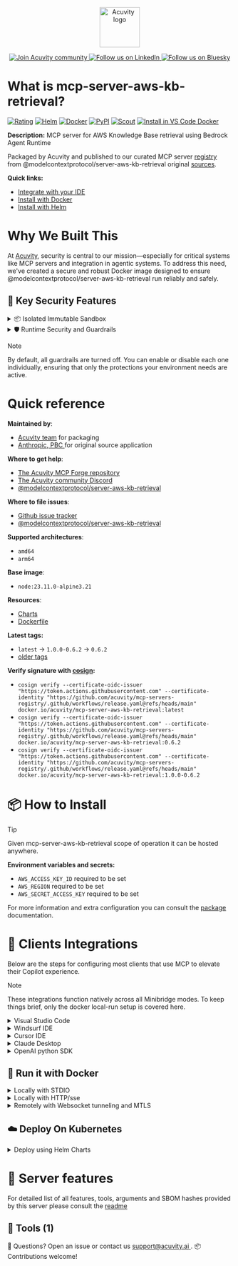 <p align="center">
  <a href="https://acuvity.ai">
    <picture>
      <img src="https://mma.prnewswire.com/media/2544052/Acuvity__Logo.jpg" height="90" alt="Acuvity logo"/>
    </picture>
  </a>
</p>
<p align="center">
  <a href="https://discord.gg/BkU7fBkrNk">
    <img src="https://img.shields.io/badge/Acuvity-Join-7289DA?logo=discord&logoColor=fff" alt="Join Acuvity community" />
  </a>
<a href="https://www.linkedin.com/company/acuvity/">
    <img src="https://img.shields.io/badge/LinkedIn-Follow-7289DA" alt="Follow us on LinkedIn" />
  </a>
<a href="https://bsky.app/profile/acuvity.bsky.social">
    <img src="https://img.shields.io/badge/Bluesky-Follow-7289DA"?logo=bluesky&logoColor=fff" alt="Follow us on Bluesky" />
  </a>
</p>


# What is mcp-server-aws-kb-retrieval?

[![Rating](https://img.shields.io/badge/B-3775A9?label=Rating)](https://docs.anthropic.com/en/docs/build-with-claude/tool-use/implement-tool-use#best-practices-for-tool-definitions)
[![Helm](https://img.shields.io/badge/1.0.0-3775A9?logo=helm&label=Charts&logoColor=fff)](https://hub.docker.com/r/acuvity/mcp-server-aws-kb-retrieval/tags/)
[![Docker](https://img.shields.io/docker/image-size/acuvity/mcp-server-aws-kb-retrieval/0.6.2?logo=docker&logoColor=fff&label=0.6.2)](https://hub.docker.com/r/acuvity/mcp-server-aws-kb-retrieval)
[![PyPI](https://img.shields.io/badge/0.6.2-3775A9?logo=pypi&logoColor=fff&label=@modelcontextprotocol/server-aws-kb-retrieval)](https://modelcontextprotocol.io)
[![Scout](https://img.shields.io/badge/Active-3775A9?logo=docker&logoColor=fff&label=Scout)](https://hub.docker.com/r/acuvity/mcp-server-aws-kb-retrieval/)
[![Install in VS Code Docker](https://img.shields.io/badge/VS_Code-One_click_install-0078d7?logo=githubcopilot)](https://insiders.vscode.dev/redirect/mcp/install?name=mcp-server-aws-kb-retrieval&config=%7B%22args%22%3A%5B%22run%22%2C%22-i%22%2C%22--rm%22%2C%22--read-only%22%2C%22-e%22%2C%22AWS_ACCESS_KEY_ID%22%2C%22-e%22%2C%22AWS_REGION%22%2C%22-e%22%2C%22AWS_SECRET_ACCESS_KEY%22%2C%22docker.io%2Facuvity%2Fmcp-server-aws-kb-retrieval%3A0.6.2%22%5D%2C%22command%22%3A%22docker%22%7D)

**Description:** MCP server for AWS Knowledge Base retrieval using Bedrock Agent Runtime

Packaged by Acuvity and published to our curated MCP server [registry](https://mcp.acuvity.ai) from @modelcontextprotocol/server-aws-kb-retrieval original [sources](https://modelcontextprotocol.io).

**Quick links:**

- [Integrate with your IDE](https://github.com/acuvity/mcp-servers-registry/blob/main/mcp-server-aws-kb-retrieval/docker/README.md#-clients-integrations)
- [Install with Docker](https://github.com/acuvity/mcp-servers-registry/tree/main/mcp-server-aws-kb-retrieval/docker/README.md#-run-it-with-docker)
- [Install with Helm](https://github.com/acuvity/mcp-servers-registry/tree/main/mcp-server-aws-kb-retrieval/charts/mcp-server-aws-kb-retrieval/README.md#how-to-install)

# Why We Built This

At [Acuvity](https://acuvity.ai), security is central to our mission—especially for critical systems like MCP servers and integration in agentic systems.
To address this need, we've created a secure and robust Docker image designed to ensure @modelcontextprotocol/server-aws-kb-retrieval run reliably and safely.

## 🔐 Key Security Features

<details>
<summary>📦 Isolated Immutable Sandbox </summary>

- **Isolated Execution**: All tools run within secure, containerized sandboxes to enforce process isolation and prevent lateral movement.
- **Non-root by Default**: Enforces least-privilege principles, minimizing the impact of potential security breaches.
- **Read-only Filesystem**: Ensures runtime immutability, preventing unauthorized modification.
- **Version Pinning**: Guarantees consistency and reproducibility across deployments by locking tool and dependency versions.
- **CVE Scanning**: Continuously scans images for known vulnerabilities using [Docker Scout](https://docs.docker.com/scout/) to support proactive mitigation.
- **SBOM & Provenance**: Delivers full supply chain transparency by embedding metadata and traceable build information."
</details>

<details>
<summary>🛡️ Runtime Security and Guardrails</summary>

**Minibridge Integration**: [Minibridge](https://github.com/acuvity/minibridge) establishes secure Agent-to-MCP connectivity, supports Rego/HTTP-based policy enforcement 🕵️, and simplifies orchestration.

The [ARC](https://github.com/acuvity/mcp-servers-registry/tree/main) container includes a [built-in Rego policy](https://github.com/acuvity/mcp-servers-registry/tree/main/mcp-server-aws-kb-retrieval/docker/policy.rego) that enables a set of runtime "guardrails"" to help enforce security, privacy, and correct usage of your services. Below is an overview of each guardrail provided.

### 🔒 Resource Integrity

**Mitigates MCP Rug Pull Attacks**

* **Goal:** Protect users from malicious tool description changes after initial approval, preventing post-installation manipulation or deception.
* **Mechanism:** Locks tool descriptions upon client approval and verifies their integrity before execution. Any modification to the description triggers a security violation, blocking unauthorized changes from server-side updates.

### 🛡️ Guardrails

#### Covert Instruction Detection

Monitors incoming requests for hidden or obfuscated directives that could alter policy behavior.

* **Goal:** Stop attackers from slipping unnoticed commands or payloads into otherwise harmless data.
* **Mechanism:** Applies a library of regex patterns and binary‐encoding checks to the full request body. If any pattern matches a known covert channel (e.g., steganographic markers, hidden HTML tags, escape-sequence tricks), the request is rejected.

#### Sensitive Pattern Detection

Block user-defined sensitive data patterns (credential paths, filesystem references).

* **Goal:** Block accidental or malicious inclusion of sensitive information that violates data-handling rules.
* **Mechanism:** Runs a curated set of regexes against all payloads and tool descriptions—matching patterns such as `.env` files, RSA key paths, directory traversal sequences.

#### Shadowing Pattern Detection

Detects and blocks "shadowing" attacks, where a malicious MCP server sneaks hidden directives into its own tool descriptions to hijack or override the behavior of other, trusted tools.

* **Goal:** Stop a rogue server from poisoning the agent’s logic by embedding instructions that alter how a different server’s tools operate (e.g., forcing all emails to go to an attacker’s address even when the user calls a separate `send_email` tool).
* **Mechanism:** During policy load, each tool description is scanned for cross‐tool override patterns—such as `<IMPORTANT>` sections referencing other tool names, hidden side‐effects, or directives that apply to a different server’s API. Any description that attempts to shadow or extend instructions for a tool outside its own namespace triggers a policy violation and is rejected.

#### Schema Misuse Prevention

Enforces strict adherence to MCP input schemas.

* **Goal:** Prevent malformed or unexpected fields from bypassing validations, causing runtime errors, or enabling injections.
* **Mechanism:** Compares each incoming JSON object against the declared schema (required properties, allowed keys, types). Any extra, missing, or mistyped field triggers an immediate policy violation.

#### Cross-Origin Tool Access

Controls whether tools may invoke tools or services from external origins.

* **Goal:** Prevent untrusted or out-of-scope services from being called.
* **Mechanism:** Examines tool invocation requests and outgoing calls, verifying each target against an allowlist of approved domains or service names. Calls to any non-approved origin are blocked.

#### Secrets Redaction

Automatically masks sensitive values so they never appear in logs or responses.

* **Goal:** Ensure that API keys, tokens, passwords, and other credentials cannot leak in plaintext.
* **Mechanism:** Scans every text output for known secret formats (e.g., AWS keys, GitHub PATs, JWTs). Matches are replaced with `[REDACTED]` before the response is sent or recorded.

These controls ensure robust runtime integrity, prevent unauthorized behavior, and provide a foundation for secure-by-design system operations.

### Enable guardrails

To activate guardrails in your Docker containers, define the `GUARDRAILS` environment variable with the protections you need. Available options:
- covert-instruction-detection
- sensitive-pattern-detection
- shadowing-pattern-detection
- schema-misuse-prevention
- cross-origin-tool-access
- secrets-redaction

For example adding:
- `-e GUARDRAILS="secrets-redaction covert-instruction-detection"`
to your docker arguments will enable the `secrets-redaction` and `covert-instruction-detection` guardrails.


## 🔒 Basic Authentication via Shared Secret

Provides a lightweight auth layer using a single shared token.

* **Mechanism:** Expects clients to send an `Authorization` header with the predefined secret.
* **Use Case:** Quickly lock down your endpoint in development or simple internal deployments—no complex OAuth/OIDC setup required.

To turn on Basic Authentication, add `BASIC_AUTH_SECRET` like:
- `-e BASIC_AUTH_SECRET="supersecret"`
to your docker arguments. This will enable the Basic Authentication check.

> While basic auth will protect against unauthorized access, you should use it only in controlled environment,
> rotate credentials frequently and **always** use TLS.

</details>

> [!NOTE]
> By default, all guardrails are turned off. You can enable or disable each one individually, ensuring that only the protections your environment needs are active.


# Quick reference

**Maintained by**:
  - [Acuvity team](mailto:support@acuvity.ai) for packaging
  - [ Anthropic, PBC ](https://modelcontextprotocol.io) for original source application

**Where to get help**:
  - [The Acuvity MCP Forge repository](https://github.com/acuvity/mcp-servers-registry)
  - [The Acuvity community Discord](https://discord.gg/BkU7fBkrNk)
  - [ @modelcontextprotocol/server-aws-kb-retrieval ](https://modelcontextprotocol.io)

**Where to file issues**:
  - [Github issue tracker](https://github.com/acuvity/mcp-servers-registry/issues)
  - [ @modelcontextprotocol/server-aws-kb-retrieval ](https://modelcontextprotocol.io)

**Supported architectures**:
  - `amd64`
  - `arm64`

**Base image**:
  - `node:23.11.0-alpine3.21`

**Resources**:
  - [Charts](https://github.com/acuvity/mcp-servers-registry/tree/main/mcp-server-aws-kb-retrieval/charts/mcp-server-aws-kb-retrieval)
  - [Dockerfile](https://github.com/acuvity/mcp-servers-registry/tree/main/mcp-server-aws-kb-retrieval/docker/Dockerfile)

**Latest tags:**
  - `latest` -> `1.0.0-0.6.2` -> `0.6.2`
  - [older tags](https://hub.docker.com/r/acuvity/mcp-server-aws-kb-retrieval/tags)

**Verify signature with [cosign](https://github.com/sigstore/cosign):**
  - `cosign verify --certificate-oidc-issuer "https://token.actions.githubusercontent.com" --certificate-identity "https://github.com/acuvity/mcp-servers-registry/.github/workflows/release.yaml@refs/heads/main" docker.io/acuvity/mcp-server-aws-kb-retrieval:latest`
  - `cosign verify --certificate-oidc-issuer "https://token.actions.githubusercontent.com" --certificate-identity "https://github.com/acuvity/mcp-servers-registry/.github/workflows/release.yaml@refs/heads/main" docker.io/acuvity/mcp-server-aws-kb-retrieval:0.6.2`
  - `cosign verify --certificate-oidc-issuer "https://token.actions.githubusercontent.com" --certificate-identity "https://github.com/acuvity/mcp-servers-registry/.github/workflows/release.yaml@refs/heads/main" docker.io/acuvity/mcp-server-aws-kb-retrieval:1.0.0-0.6.2`

# 📦 How to Install


> [!TIP]
> Given mcp-server-aws-kb-retrieval scope of operation it can be hosted anywhere.

**Environment variables and secrets:**
  - `AWS_ACCESS_KEY_ID` required to be set
  - `AWS_REGION` required to be set
  - `AWS_SECRET_ACCESS_KEY` required to be set

For more information and extra configuration you can consult the [package](https://modelcontextprotocol.io) documentation.

# 🧰 Clients Integrations

Below are the steps for configuring most clients that use MCP to elevate their Copilot experience.

> [!NOTE]
> These integrations function natively across all Minibridge modes.
> To keep things brief, only the docker local-run setup is covered here.

<details>
<summary>Visual Studio Code</summary>

To get started immediately, you can use the "one-click" link below:

[![Install in VS Code Docker](https://img.shields.io/badge/VS_Code-One_click_install-0078d7?logo=githubcopilot)](https://insiders.vscode.dev/redirect/mcp/install?name=mcp-server-aws-kb-retrieval&config=%7B%22args%22%3A%5B%22run%22%2C%22-i%22%2C%22--rm%22%2C%22--read-only%22%2C%22-e%22%2C%22AWS_ACCESS_KEY_ID%22%2C%22-e%22%2C%22AWS_REGION%22%2C%22-e%22%2C%22AWS_SECRET_ACCESS_KEY%22%2C%22docker.io%2Facuvity%2Fmcp-server-aws-kb-retrieval%3A0.6.2%22%5D%2C%22command%22%3A%22docker%22%7D)

## Global scope

Press `ctrl + shift + p` and type `Preferences: Open User Settings JSON` to add the following section:

```json
{
  "mcp": {
    "servers": {
      "acuvity-mcp-server-aws-kb-retrieval": {
        "env": {
          "AWS_ACCESS_KEY_ID": "TO_BE_SET",
          "AWS_REGION": "TO_BE_SET",
          "AWS_SECRET_ACCESS_KEY": "TO_BE_SET"
        },
        "command": "docker",
        "args": [
          "run",
          "-i",
          "--rm",
          "--read-only",
          "-e",
          "AWS_ACCESS_KEY_ID",
          "-e",
          "AWS_REGION",
          "-e",
          "AWS_SECRET_ACCESS_KEY",
          "docker.io/acuvity/mcp-server-aws-kb-retrieval:0.6.2"
        ]
      }
    }
  }
}
```

## Workspace scope

In your workspace create a file called `.vscode/mcp.json` and add the following section:

```json
{
  "servers": {
    "acuvity-mcp-server-aws-kb-retrieval": {
      "env": {
        "AWS_ACCESS_KEY_ID": "TO_BE_SET",
        "AWS_REGION": "TO_BE_SET",
        "AWS_SECRET_ACCESS_KEY": "TO_BE_SET"
      },
      "command": "docker",
      "args": [
        "run",
        "-i",
        "--rm",
        "--read-only",
        "-e",
        "AWS_ACCESS_KEY_ID",
        "-e",
        "AWS_REGION",
        "-e",
        "AWS_SECRET_ACCESS_KEY",
        "docker.io/acuvity/mcp-server-aws-kb-retrieval:0.6.2"
      ]
    }
  }
}
```

> To pass secrets you should use the `promptString` input type described in the [Visual Studio Code documentation](https://code.visualstudio.com/docs/copilot/chat/mcp-servers).

</details>

<details>
<summary>Windsurf IDE</summary>

In `~/.codeium/windsurf/mcp_config.json` add the following section:

```json
{
  "mcpServers": {
    "acuvity-mcp-server-aws-kb-retrieval": {
      "env": {
        "AWS_ACCESS_KEY_ID": "TO_BE_SET",
        "AWS_REGION": "TO_BE_SET",
        "AWS_SECRET_ACCESS_KEY": "TO_BE_SET"
      },
      "command": "docker",
      "args": [
        "run",
        "-i",
        "--rm",
        "--read-only",
        "-e",
        "AWS_ACCESS_KEY_ID",
        "-e",
        "AWS_REGION",
        "-e",
        "AWS_SECRET_ACCESS_KEY",
        "docker.io/acuvity/mcp-server-aws-kb-retrieval:0.6.2"
      ]
    }
  }
}
```

See [Windsurf documentation](https://docs.windsurf.com/windsurf/mcp) for more info.

</details>

<details>
<summary>Cursor IDE</summary>

Add the following JSON block to your mcp configuration file:
- `~/.cursor/mcp.json` for global scope
- `.cursor/mcp.json` for project scope

```json
{
  "mcpServers": {
    "acuvity-mcp-server-aws-kb-retrieval": {
      "env": {
        "AWS_ACCESS_KEY_ID": "TO_BE_SET",
        "AWS_REGION": "TO_BE_SET",
        "AWS_SECRET_ACCESS_KEY": "TO_BE_SET"
      },
      "command": "docker",
      "args": [
        "run",
        "-i",
        "--rm",
        "--read-only",
        "-e",
        "AWS_ACCESS_KEY_ID",
        "-e",
        "AWS_REGION",
        "-e",
        "AWS_SECRET_ACCESS_KEY",
        "docker.io/acuvity/mcp-server-aws-kb-retrieval:0.6.2"
      ]
    }
  }
}
```

See [cursor documentation](https://docs.cursor.com/context/model-context-protocol) for more information.

</details>
<details>

<summary>Claude Desktop</summary>

In the `claude_desktop_config.json` configuration file add the following section:

```json
{
  "mcpServers": {
    "acuvity-mcp-server-aws-kb-retrieval": {
      "env": {
        "AWS_ACCESS_KEY_ID": "TO_BE_SET",
        "AWS_REGION": "TO_BE_SET",
        "AWS_SECRET_ACCESS_KEY": "TO_BE_SET"
      },
      "command": "docker",
      "args": [
        "run",
        "-i",
        "--rm",
        "--read-only",
        "-e",
        "AWS_ACCESS_KEY_ID",
        "-e",
        "AWS_REGION",
        "-e",
        "AWS_SECRET_ACCESS_KEY",
        "docker.io/acuvity/mcp-server-aws-kb-retrieval:0.6.2"
      ]
    }
  }
}
```

See [Anthropic documentation](https://docs.anthropic.com/en/docs/agents-and-tools/mcp) for more information.
</details>

<details>
<summary>OpenAI python SDK</summary>

## Running locally

```python
async with MCPServerStdio(
    params={
        "env": {"AWS_ACCESS_KEY_ID":"TO_BE_SET","AWS_REGION":"TO_BE_SET","AWS_SECRET_ACCESS_KEY":"TO_BE_SET"},
        "command": "docker",
        "args": ["run","-i","--rm","--read-only","-e","AWS_ACCESS_KEY_ID","-e","AWS_REGION","-e","AWS_SECRET_ACCESS_KEY","docker.io/acuvity/mcp-server-aws-kb-retrieval:0.6.2"]
    }
) as server:
    tools = await server.list_tools()
```

## Running remotely

```python
async with MCPServerSse(
    params={
        "url": "http://<ip>:<port>/sse",
    }
) as server:
    tools = await server.list_tools()
```

See [OpenAI Agents SDK docs](https://openai.github.io/openai-agents-python/mcp/) for more info.

</details>

## 🐳 Run it with Docker

<details>
<summary>Locally with STDIO</summary>

In your client configuration set:

- command: `docker`
- arguments: `run -i --rm --read-only -e AWS_ACCESS_KEY_ID -e AWS_REGION -e AWS_SECRET_ACCESS_KEY docker.io/acuvity/mcp-server-aws-kb-retrieval:0.6.2`

</details>

<details>
<summary>Locally with HTTP/sse</summary>

Simply run as:

```console
docker run -it -p 8000:8000 --rm --read-only -e AWS_ACCESS_KEY_ID -e AWS_REGION -e AWS_SECRET_ACCESS_KEY docker.io/acuvity/mcp-server-aws-kb-retrieval:0.6.2
```

Then on your application/client, you can configure to use it like:

```json
{
  "mcpServers": {
    "acuvity-mcp-server-aws-kb-retrieval": {
      "url": "http://localhost:8000/sse"
    }
  }
}
```

You might have to use different ports for different tools.

</details>

<details>
<summary>Remotely with Websocket tunneling and MTLS </summary>

> This section assume you are familiar with TLS and certificates and will require:
> - a server certificate with proper DNS/IP field matching your tool deployment.
> - a client-ca used to sign client certificates

1. Start the server in `backend` mode
 - add an environment variable like `-e MINIBRIDGE_MODE=backend`
 - add the TLS certificates (recommended) through a volume let's say `/certs` ex (`-v $PWD/certs:/certs`)
 - instruct minibridge to use those certs with
   - `-e MINIBRIDGE_TLS_SERVER_CERT=/certs/server-cert.pem`
   - `-e MINIBRIDGE_TLS_SERVER_KEY=/certs/server-key.pem`
   - `-e MINIBRIDGE_TLS_SERVER_KEY_PASS=optional`
   - `-e MINIBRIDGE_TLS_SERVER_CLIENT_CA=/certs/client-ca.pem`

2. Start `minibridge` locally in frontend mode:
  - Get [minibridge](https://github.com/acuvity/minibridge) binary for your OS.

In your client configuration, Minibridge works like any other STDIO command.

Example for Claude Desktop:

```json
{
  "mcpServers": {
    "acuvity-mcp-server-aws-kb-retrieval": {
      "command": "minibridge",
      "args": ["frontend", "--backend", "wss://<remote-url>:8000/ws", "--tls-client-backend-ca", "/path/to/ca/that/signed/the/server-cert.pem/ca.pem", "--tls-client-cert", "/path/to/client-cert.pem", "--tls-client-key", "/path/to/client-key.pem"]
    }
  }
}
```

That's it.

Minibridge offers a host of additional features. For step-by-step guidance, please visit the wiki. And if anything’s unclear, don’t hesitate to reach out!

</details>

## ☁️ Deploy On Kubernetes

<details>
<summary>Deploy using Helm Charts</summary>

### Chart settings requirements

This chart requires some mandatory information to be installed.

**Mandatory Secrets**:
  - `AWS_ACCESS_KEY_ID` secret to be set as secrets.AWS_ACCESS_KEY_ID either by `.value` or from existing with `.valueFrom`
  - `AWS_SECRET_ACCESS_KEY` secret to be set as secrets.AWS_SECRET_ACCESS_KEY either by `.value` or from existing with `.valueFrom`

**Mandatory Environment variables**:
  - `AWS_REGION` environment variable to be set by env.AWS_REGION

### How to install

You can inspect the chart `README`:

```console
helm show readme oci://docker.io/acuvity/mcp-server-aws-kb-retrieval --version 1.0.0
````

You can inspect the values that you can configure:

```console
helm show values oci://docker.io/acuvity/mcp-server-aws-kb-retrieval --version 1.0.0
````

Install with helm

```console
helm install mcp-server-aws-kb-retrieval oci://docker.io/acuvity/mcp-server-aws-kb-retrieval --version 1.0.0
```

From there your MCP server mcp-server-aws-kb-retrieval will be reachable by default through `http/sse` from inside the cluster using the Kubernetes Service `mcp-server-aws-kb-retrieval` on port `8000` by default. You can change that by looking at the `service` section of the `values.yaml` file.

### How to Monitor

The deployment will create a Kubernetes service with a `healthPort`, that is used for liveness probes and readiness probes. This health port can also be used by the monitoring stack of your choice and exposes metrics under the `/metrics` path.

See full charts [Readme](https://github.com/acuvity/mcp-servers-registry/tree/main/mcp-server-aws-kb-retrieval/charts/mcp-server-aws-kb-retrieval/README.md) for more details about settings and runtime security including guardrails activation.

</details>

# 🧠 Server features

For detailed list of all features, tools, arguments and SBOM hashes provided by this server please consult the [readme](https://github.com/acuvity/mcp-servers-registry/tree/main/mcp-server-aws-kb-retrieval)

## 🧰 Tools (1)


💬 Questions? Open an issue or contact us [ support@acuvity.ai ](mailto:support@acuvity.ai).
📦 Contributions welcome!
